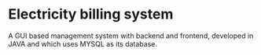 # Electricity billing system
 
  A GUI based management system with backend and frontend,
     developed in JAVA and which uses MYSQL as its database.
